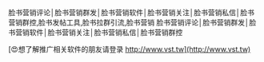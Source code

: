 脸书营销评论│脸书营销群发│脸书营销软件│脸书营销关注│脸书营销私信│脸书营销群控,脸书发帖工具,脸书拉群引流,脸书营销
脸书营销评论│脸书营销群发│脸书营销软件│脸书营销关注│脸书营销私信│脸书营销群控

[😍想了解推广相关软件的朋友请登录 http://www.vst.tw](http://www.vst.tw)



